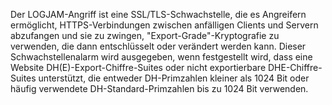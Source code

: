 Der LOGJAM-Angriff ist eine SSL/TLS-Schwachstelle, die es Angreifern ermöglicht, HTTPS-Verbindungen zwischen anfälligen Clients und Servern abzufangen und sie zu zwingen, "Export-Grade"-Kryptografie zu verwenden, die dann entschlüsselt oder verändert werden kann. Dieser Schwachstellenalarm wird ausgegeben, wenn festgestellt wird, dass eine Website DH(E)-Export-Chiffre-Suites oder nicht exportierbare DHE-Chiffre-Suites unterstützt, die entweder DH-Primzahlen kleiner als 1024 Bit oder häufig verwendete DH-Standard-Primzahlen bis zu 1024 Bit verwenden.